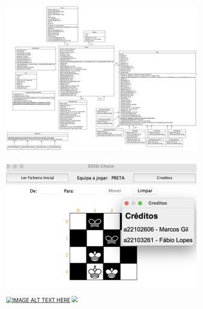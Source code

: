 ![](diagrama.png?raw=true "Diagrama UML")
-
![](authors.png?raw=true "Autores")
---
[![IMAGE ALT TEXT HERE](https://img.youtube.com/vi/yn_a5abOvRo/0.jpg)]([[https://www.youtube.com/watch?v=yn_a5abOvRo](https://www.youtube.com/watch?v=yn_a5abOvRo)](https://youtu.be/yn_a5abOvRo?si=e0BQAvVe2QUetolw)https://youtu.be/yn_a5abOvRo?si=e0BQAvVe2QUetolw)
[<img src="https://i.ytimg.com/vi/Hc79sDi3f0U/maxresdefault.jpg" width="50%">]([https://www.youtube.com/watch?v=Hc79sDi3f0U](https://www.youtube.com/watch?v=yn_a5abOvRo)https://www.youtube.com/watch?v=yn_a5abOvRo "Now in Android: 55")
